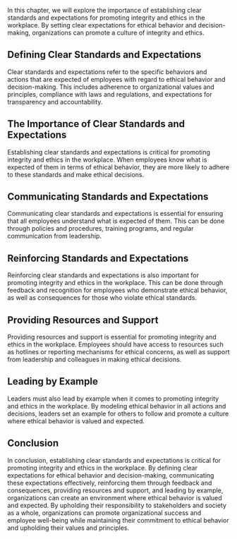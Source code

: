 
In this chapter, we will explore the importance of establishing clear standards and expectations for promoting integrity and ethics in the workplace. By setting clear expectations for ethical behavior and decision-making, organizations can promote a culture of integrity and ethics.

Defining Clear Standards and Expectations
-----------------------------------------

Clear standards and expectations refer to the specific behaviors and actions that are expected of employees with regard to ethical behavior and decision-making. This includes adherence to organizational values and principles, compliance with laws and regulations, and expectations for transparency and accountability.

The Importance of Clear Standards and Expectations
--------------------------------------------------

Establishing clear standards and expectations is critical for promoting integrity and ethics in the workplace. When employees know what is expected of them in terms of ethical behavior, they are more likely to adhere to these standards and make ethical decisions.

Communicating Standards and Expectations
----------------------------------------

Communicating clear standards and expectations is essential for ensuring that all employees understand what is expected of them. This can be done through policies and procedures, training programs, and regular communication from leadership.

Reinforcing Standards and Expectations
--------------------------------------

Reinforcing clear standards and expectations is also important for promoting integrity and ethics in the workplace. This can be done through feedback and recognition for employees who demonstrate ethical behavior, as well as consequences for those who violate ethical standards.

Providing Resources and Support
-------------------------------

Providing resources and support is essential for promoting integrity and ethics in the workplace. Employees should have access to resources such as hotlines or reporting mechanisms for ethical concerns, as well as support from leadership and colleagues in making ethical decisions.

Leading by Example
------------------

Leaders must also lead by example when it comes to promoting integrity and ethics in the workplace. By modeling ethical behavior in all actions and decisions, leaders set an example for others to follow and promote a culture where ethical behavior is valued and expected.

Conclusion
----------

In conclusion, establishing clear standards and expectations is critical for promoting integrity and ethics in the workplace. By defining clear expectations for ethical behavior and decision-making, communicating these expectations effectively, reinforcing them through feedback and consequences, providing resources and support, and leading by example, organizations can create an environment where ethical behavior is valued and expected. By upholding their responsibility to stakeholders and society as a whole, organizations can promote organizational success and employee well-being while maintaining their commitment to ethical behavior and upholding their values and principles.
